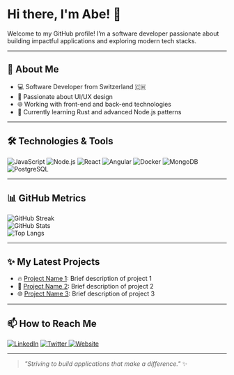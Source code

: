 # Hi there, I'm Abe! 👋

Welcome to my GitHub profile! I’m a software developer passionate about building impactful applications and exploring modern tech stacks.

---

## 🚀 About Me

- 💻 Software Developer from Switzerland 🇨🇭
- 🎨 Passionate about UI/UX design
- 🌐 Working with front-end and back-end technologies
- 🌱 Currently learning Rust and advanced Node.js patterns

---

## 🛠️ Technologies & Tools

![JavaScript](https://img.shields.io/badge/-JavaScript-05122A?style=flat&logo=javascript) ![Node.js](https://img.shields.io/badge/-Node.js-05122A?style=flat&logo=node.js) ![React](https://img.shields.io/badge/-React-05122A?style=flat&logo=react) ![Angular](https://img.shields.io/badge/-Angular-05122A?style=flat&logo=angular) ![Docker](https://img.shields.io/badge/-Docker-05122A?style=flat&logo=docker) ![MongoDB](https://img.shields.io/badge/-MongoDB-05122A?style=flat&logo=mongodb) ![PostgreSQL](https://img.shields.io/badge/-PostgreSQL-05122A?style=flat&logo=postgresql) 

---

## 📊 GitHub Metrics

![GitHub Streak](https://github-readme-streak-stats.herokuapp.com/?user=thishonestabe&theme=dark&hide_border=true)  
![GitHub Stats](https://github-readme-stats.vercel.app/api?username=thishonestabe&show_icons=true&theme=dark&hide_border=true&count_private=true&line_height=24)  
![Top Langs](https://github-readme-stats.vercel.app/api/top-langs/?username=thishonestabe&layout=compact&theme=dark&hide_border=true)

---

## ✨ My Latest Projects

- 🔥 [Project Name 1](https://github.com/thishonestabe/project-1): Brief description of project 1
- 🎨 [Project Name 2](https://github.com/thishonestabe/project-2): Brief description of project 2
- 🌐 [Project Name 3](https://github.com/thishonestabe/project-3): Brief description of project 3

---

## 📫 How to Reach Me

[![LinkedIn](https://img.shields.io/badge/-LinkedIn-05122A?style=flat&logo=linkedin&logoColor=0077B5)](https://linkedin.com/in/yourprofile) 
[![Twitter](https://img.shields.io/badge/-Twitter-05122A?style=flat&logo=twitter) ](https://twitter.com/yourprofile) 
[![Website](https://img.shields.io/badge/-Portfolio-05122A?style=flat&logo=google-chrome&logoColor=0077B5)](https://yourwebsite.com)

---

> _"Striving to build applications that make a difference."_ ✨

<!-- Icons made by https://github.com/anuraghazra/github-readme-stats -->

